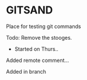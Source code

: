 # GITSAND
Place for testing git commands


Todo:  Remove the stooges.
- Started on Thurs..

Added remote comment...

Added in branch
